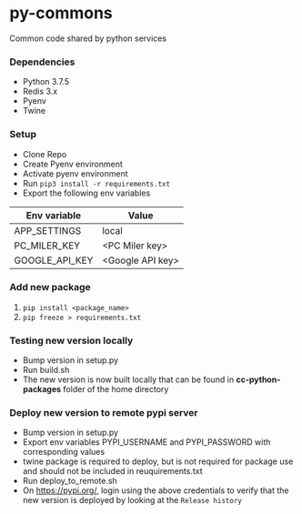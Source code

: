 # py-commons
Common code shared by python services

### Dependencies

* Python 3.7.5
* Redis 3.x
* Pyenv
* Twine

### Setup

* Clone Repo
* Create Pyenv environment
* Activate pyenv environment
* Run `pip3 install -r requirements.txt`
* Export the following env variables

Env variable | Value
--- | --- 
APP_SETTINGS | local
PC_MILER_KEY | &lt;PC Miler key&gt;
GOOGLE_API_KEY | &lt;Google API key&gt;

### Add new package

1. `pip install <package_name>`
2. `pip freeze > requirements.txt`

### Testing new version locally
* Bump version in setup.py
* Run build.sh
* The new version is now built locally that can be found in **cc-python-packages** folder of the home directory

### Deploy new version to remote pypi server
* Bump version in setup.py
* Export env variables PYPI_USERNAME and PYPI_PASSWORD with corresponding values
* twine package is required to deploy, but is not required for package use and should not be included in reuquirements.txt
* Run deploy_to_remote.sh
* On https://pypi.org/, login using the above credentials to verify that the new version is deployed by looking at the `Release history`
